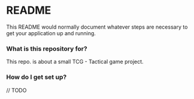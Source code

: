 # README #

This README would normally document whatever steps are necessary to get your application up and running.

### What is this repository for? ###

This repo. is about a small TCG - Tactical game project.

### How do I get set up? ###

// TODO